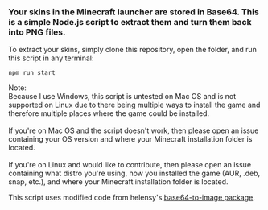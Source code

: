 
### Your skins in the Minecraft launcher are stored in Base64. This is a simple Node.js script to extract them and turn them back into PNG files.

To extract your skins, simply clone this repository, open the folder, and run this script in any terminal:
```
npm run start
```

Note:\
Because I use Windows, this script is untested on Mac OS and is not supported on Linux due to there being multiple ways to install the game and therefore multiple places where the game could be installed.\
\
If you're on Mac OS and the script doesn't work, then please open an issue containing your OS version and where your Minecraft installation folder is located.\
\
If you're on Linux and would like to contribute, then please open an issue containing what distro you're using, how you installed the game (AUR, .deb, snap, etc.), and where your Minecraft installation folder is located.

This script uses modified code from helensy's [base64-to-image package](https://www.npmjs.com/package/base64-to-image).